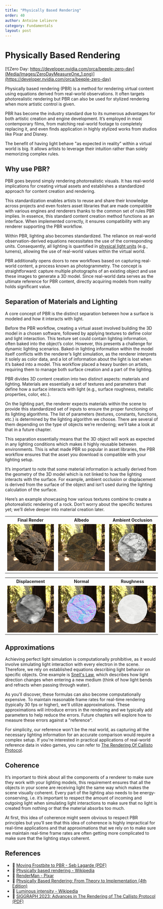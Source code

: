 ```yaml
---
title: "Physically Based Rendering"
order: 40
author: Antoine Lelievre
category: Fundamentals 
layout: post
---
```


# Physically Based Rendering

[![Zero Day: https://developer.nvidia.com/orca/beeple-zero-day](Media/Images/ZeroDayMeasureOne_1.png)](https://developer.nvidia.com/orca/beeple-zero-day)

Physically based rendering (PBR) is a method for rendering virtual content using equations derived from real-world observations. It often targets photorealistic rendering but PBR can also be used for stylized rendering when more artistic control is given.

PBR has become the industry standard due to its numerous advantages for both artistic creation and engine development. It’s employed in most contemporary films, from matching real-world footage to completely replacing it, and even finds application in highly stylized works from studios like Pixar and Disney.

The benefit of having light behave "as expected in reality" within a virtual world is big. It allows artists to leverage their intuition rather than solely memorizing complex rules.

## Why use PBR?

PBR goes beyond simply rendering photorealistic visuals. It has real-world implications for creating virtual assets and establishes a standardized approach for content creation and rendering.

This standardization enables artists to reuse and share their knowledge across projects and even fosters asset libraries that are made compatible with various engines and renderers thanks to the common set of rules PBR implies. In essence, this standard content creation method functions as an interface. When implemented correctly, it ensures compatibility with any renderer supporting the PBR workflow.

Within PBR, lighting also becomes standardized. The reliance on real-world observation-derived equations necessitates the use of the corresponding units. Consequently, all lighting is quantified in [physical light units](https://en.wikipedia.org/wiki/Luminous_intensity) (e.g., lumens), allowing the use of real-world values within the virtual world.

PBR additionally opens doors to new workflows based on capturing real-world content, a process known as photogrammetry. The concept is straightforward: capture multiple photographs of an existing object and use these images to generate a 3D model. Since real-world data serves as the ultimate reference for PBR content, directly acquiring models from reality holds significant value.

## Separation of Materials and Lighting

A core concept of PBR is the distinct separation between how a surface is modeled and how it interacts with light.

Before the PBR workflow, creating a virtual asset involved building the 3D model in a chosen software, followed by applying textures to define color and light interaction. This texture set could contain lighting information, often baked into the object’s color. However, this presents a challenge for dynamic lighting scenarios. Baked-in lighting information within the model itself conflicts with the renderer’s light simulation, as the renderer interprets it solely as color data, and a lot of information about the light is lost when it’s baked into a model. This workflow placed a heavy burden on artists, requiring them to manage both surface creation and a part of the lighting.

PBR divides 3D content creation into two distinct aspects: materials and lighting. Materials are essentially a set of textures and parameters that define how a surface interacts with light (e.g., surface roughness, metallic properties, color, etc.).

On the lighting part, the renderer expects materials within the scene to provide this standardized set of inputs to ensure the proper functioning of its lighting algorithms. The list of parameters (textures, constants, functions, etc.) is determined by the lighting algorithm we choose. There are several of them depending on the type of objects we’re rendering; we’ll take a look at that in a future chapter.

This separation essentially means that the 3D object will work as expected in any lighting conditions which makes it highly reusable between environments. This is what made PBR so popular in asset libraries, the PBR workflow ensures that the asset you download is compatible with your lighting setup.

It’s important to note that some material information is actually derived from the geometry of the 3D model which is not linked to how the lighting interacts with the surface. For example, ambient occlusion or displacement is derived from the surface of the object and isn’t used during the lighting calculation of the surface.

Here’s an example showcasing how various textures combine to create a photorealistic rendering of a rock. Don’t worry about the specific textures yet; we’ll delve deeper into material creation later.

<table>
  <tr>
    <th>Final Render</th><th>Albedo</th><th>Ambient Occlusion</th>
  </tr>
  <tr>
    <td width=33.3%><img src="Media/Images/PBR Rock Sample/FinalRender.jpg"  alt="Final Render"></td>
    <td width=33.3%><img src="Media/Images/PBR Rock Sample/Albedo.jpg"  alt="Albedo"></td>
    <td width=33.3%><img src="Media/Images/PBR Rock Sample/AO.jpg"  alt="Ambient Occlusion"></td>
  </tr>
</table>

<table>
  <tr>
    <th>Displacement</th><th>Normal</th><th>Roughness</th>
  </tr>
  <tr>
    <td width=33.3%><img src="Media/Images/PBR Rock Sample/Displacement.jpg"  alt="Displacement"></td>
    <td width=33.3%><img src="Media/Images/PBR Rock Sample/Normal.jpg"  alt="Normal"></td>
    <td width=33.3%><img src="Media/Images/PBR Rock Sample/Roughness.jpg"  alt="Roughness"></td>
  </tr>
</table>

## Approximations

Achieving perfect light simulation is computationally prohibitive, as it would involve simulating light interaction with every electron in the scene. Therefore, we rely on established equations describing light behavior on specific objects. One example is [Snell's Law](https://en.wikipedia.org/wiki/Snell%27s_law), which describes how light direction changes when entering a new medium (think of how light bends and refracts when passing through water).

As you'll discover, these formulas can also become computationally expensive. To maintain reasonable frame rates for real-time rendering (typically 30 fps or higher), we'll utilize approximations. These approximations will introduce errors in the rendering and we typically add parameters to help reduce the errors. Future chapters will explore how to measure these errors against a "reference".

For simplicity, our reference won't be the real world, as capturing all the necessary lighting information for an accurate comparison would require a complex setup. If you're interested in practical applications of real-world reference data in video games, you can refer to [The Rendering Of Callisto Protocol](https://advances.realtimerendering.com/s2023/SIGGRAPH2023-Advances-The-Rendering-of-The-Callisto-Protocol-JimenezPetersen.pdf).

## Coherence

It’s important to think about all the components of a renderer to make sure they work with your lighting models, this requirement ensures that all the objects in your scene are receiving light the same way which makes the scene visually coherent. Every part of the lighting also needs to be energy-conserving, i.e. it’s important to respect the amount of incoming and outgoing light when simulating light interactions to make sure that no light is created from nothing or that the material absorbs too much.

At first, this idea of coherence might seem obvious to respect PBR principles but you’ll see that this idea of coherence is highly impractical for real-time applications and that approximations that we rely on to make sure we maintain real-time frame rates are often getting more complicated to make sure that the lighting stays coherent.

## References

- 📄 [Moving Frostbite to PBR - Seb Lagarde (PDF)](https://seblagarde.wordpress.com/wp-content/uploads/2015/07/course_notes_moving_frostbite_to_pbr_v32.pdf)
- 📄 [Physically based rendering - Wikipedia](https://en.wikipedia.org/wiki/Physically_based_rendering)
- 📄 [RenderMan - Pixar](https://renderman.pixar.com/)
- 📄 [Physically Based Rendering: From Theory to Implementation (4th Edition)](https://pbr-book.org/4ed/contents)
- 📄 [Luminous intensity - Wikipedia](https://en.wikipedia.org/wiki/Luminous_intensity)
- 📄 [SIGGRAPH 2023: Advances in The Rendering of The Callisto Protocol (PDF)](https://advances.realtimerendering.com/s2023/SIGGRAPH2023-Advances-The-Rendering-of-The-Callisto-Protocol-JimenezPetersen.pdf)

